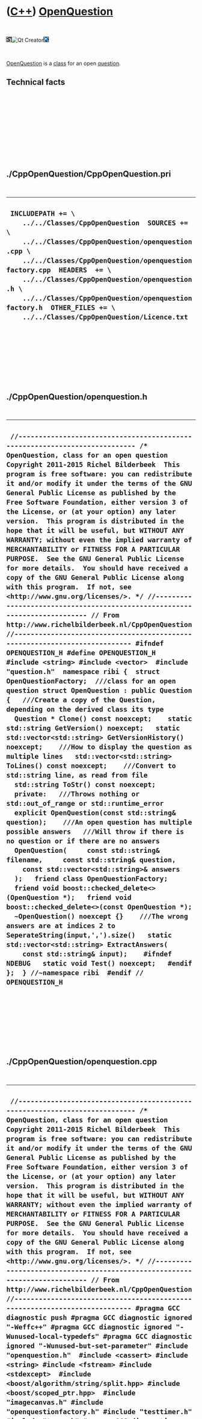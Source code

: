 
 

 

 

 

 

([C++](Cpp.md)) [OpenQuestion](CppOpenQuestion.md)
====================================================

 

![STL](PicStl.png)![Qt
Creator](PicQtCreator.png)![Lubuntu](PicLubuntu.png)

 

[OpenQuestion](CppOpenQuestion.md) is a [class](CppClass.md) for an
open [question](CppQuestion.md).

Technical facts
---------------

 

 

 

 

 

 

./CppOpenQuestion/CppOpenQuestion.pri
-------------------------------------

 

  ------------------------------------------------------------------------------------------------------------------------------------------------------------------------------------------------------------------------------------------------------------------------------------------------------------------------------------------------------------------------------
  ` INCLUDEPATH += \     ../../Classes/CppOpenQuestion  SOURCES += \     ../../Classes/CppOpenQuestion/openquestion.cpp \     ../../Classes/CppOpenQuestion/openquestionfactory.cpp  HEADERS  += \     ../../Classes/CppOpenQuestion/openquestion.h \     ../../Classes/CppOpenQuestion/openquestionfactory.h  OTHER_FILES += \     ../../Classes/CppOpenQuestion/Licence.txt`
  ------------------------------------------------------------------------------------------------------------------------------------------------------------------------------------------------------------------------------------------------------------------------------------------------------------------------------------------------------------------------------

 

 

 

 

 

./CppOpenQuestion/openquestion.h
--------------------------------

 

  ------------------------------------------------------------------------------------------------------------------------------------------------------------------------------------------------------------------------------------------------------------------------------------------------------------------------------------------------------------------------------------------------------------------------------------------------------------------------------------------------------------------------------------------------------------------------------------------------------------------------------------------------------------------------------------------------------------------------------------------------------------------------------------------------------------------------------------------------------------------------------------------------------------------------------------------------------------------------------------------------------------------------------------------------------------------------------------------------------------------------------------------------------------------------------------------------------------------------------------------------------------------------------------------------------------------------------------------------------------------------------------------------------------------------------------------------------------------------------------------------------------------------------------------------------------------------------------------------------------------------------------------------------------------------------------------------------------------------------------------------------------------------------------------------------------------------------------------------------------------------------------------------------------------------------------------------------------------------------------------------------------------------------------------------------------------------------------------------------------------------------------------------------------------------------------------------------------------------------------------------------------------------------------------------------------------------------------------------------------------------------------------------------------------------------------------------------------------------------------------------------------------------------------------------------------------
  ` //--------------------------------------------------------------------------- /* OpenQuestion, class for an open question Copyright 2011-2015 Richel Bilderbeek  This program is free software: you can redistribute it and/or modify it under the terms of the GNU General Public License as published by the Free Software Foundation, either version 3 of the License, or (at your option) any later version.  This program is distributed in the hope that it will be useful, but WITHOUT ANY WARRANTY; without even the implied warranty of MERCHANTABILITY or FITNESS FOR A PARTICULAR PURPOSE.  See the GNU General Public License for more details.  You should have received a copy of the GNU General Public License along with this program.  If not, see <http://www.gnu.org/licenses/>. */ //--------------------------------------------------------------------------- // From http://www.richelbilderbeek.nl/CppOpenQuestion //--------------------------------------------------------------------------- #ifndef OPENQUESTION_H #define OPENQUESTION_H  #include <string> #include <vector>  #include "question.h"  namespace ribi {  struct OpenQuestionFactory;  ///class for an open question struct OpenQuestion : public Question {   ///Create a copy of the Question, depending on the derived class its type   Question * Clone() const noexcept;    static std::string GetVersion() noexcept;   static std::vector<std::string> GetVersionHistory() noexcept;    ///How to display the question as multiple lines   std::vector<std::string> ToLines() const noexcept;    ///Convert to std::string line, as read from file   std::string ToStr() const noexcept;    private:   ///Throws nothing or std::out_of_range or std::runtime_error   explicit OpenQuestion(const std::string& question);    ///An open question has multiple possible answers   ///Will throw if there is no question or if there are no answers   OpenQuestion(     const std::string& filename,     const std::string& question,     const std::vector<std::string>& answers   );   friend class OpenQuestionFactory;    friend void boost::checked_delete<>(OpenQuestion *);   friend void boost::checked_delete<>(const OpenQuestion *);   ~OpenQuestion() noexcept {}    ///The wrong answers are at indices 2 to SeperateString(input,',').size()   static std::vector<std::string> ExtractAnswers(     const std::string& input);    #ifndef NDEBUG   static void Test() noexcept;   #endif };  } //~namespace ribi  #endif // OPENQUESTION_H`
  ------------------------------------------------------------------------------------------------------------------------------------------------------------------------------------------------------------------------------------------------------------------------------------------------------------------------------------------------------------------------------------------------------------------------------------------------------------------------------------------------------------------------------------------------------------------------------------------------------------------------------------------------------------------------------------------------------------------------------------------------------------------------------------------------------------------------------------------------------------------------------------------------------------------------------------------------------------------------------------------------------------------------------------------------------------------------------------------------------------------------------------------------------------------------------------------------------------------------------------------------------------------------------------------------------------------------------------------------------------------------------------------------------------------------------------------------------------------------------------------------------------------------------------------------------------------------------------------------------------------------------------------------------------------------------------------------------------------------------------------------------------------------------------------------------------------------------------------------------------------------------------------------------------------------------------------------------------------------------------------------------------------------------------------------------------------------------------------------------------------------------------------------------------------------------------------------------------------------------------------------------------------------------------------------------------------------------------------------------------------------------------------------------------------------------------------------------------------------------------------------------------------------------------------------------------------

 

 

 

 

 

./CppOpenQuestion/openquestion.cpp
----------------------------------

 

  ----------------------------------------------------------------------------------------------------------------------------------------------------------------------------------------------------------------------------------------------------------------------------------------------------------------------------------------------------------------------------------------------------------------------------------------------------------------------------------------------------------------------------------------------------------------------------------------------------------------------------------------------------------------------------------------------------------------------------------------------------------------------------------------------------------------------------------------------------------------------------------------------------------------------------------------------------------------------------------------------------------------------------------------------------------------------------------------------------------------------------------------------------------------------------------------------------------------------------------------------------------------------------------------------------------------------------------------------------------------------------------------------------------------------------------------------------------------------------------------------------------------------------------------------------------------------------------------------------------------------------------------------------------------------------------------------------------------------------------------------------------------------------------------------------------------------------------------------------------------------------------------------------------------------------------------------------------------------------------------------------------------------------------------------------------------------------------------------------------------------------------------------------------------------------------------------------------------------------------------------------------------------------------------------------------------------------------------------------------------------------------------------------------------------------------------------------------------------------------------------------------------------------------------------------------------------------------------------------------------------------------------------------------------------------------------------------------------------------------------------------------------------------------------------------------------------------------------------------------------------------------------------------------------------------------------------------------------------------------------------------------------------------------------------------------------------------------------------------------------------------------------------------------------------------------------------------------------------------------------------------------------------------------------------------------------------------------------------------------------------------------------------------------------------------------------------------------------------------------------------------------------------------------------------------------------------------------------------------------------------------------------------------------------------------------------------------------------------------------------------------------------------------------------------------------------------------------------------------------------------------------------------------------------------------------------------------------------------------------------------------------------------------------------------------------------------------------------------------------------------------------------------------------------------------------------------------------------------------------------------------------------------------------------------------------------------------------------------------------------------------------------------------------------------------------------------------------------------------------------------------------------------------------------------------------------------------------------------------------------------------------------------------------------------------------------------------------------------------------------------------------------------------------------------------------------------------------------------------------------------------------------------------------------------------------------------------------------------------------------------------------------------------------------------------------------------------------------------------------------------------------------------------------------------------------------------------------------------------------------------------------------------------------------------------------------------------------------------------------------------------------------------------------------------------------------------------------------------------------------------------------------------------------------------------------------------------------------------------------------------------------------------------------------------------------------------------------------------------------------------------------------------------------------------------------------------------------------------------------------------------------------------------------------------------------------------------------------------------------------------------------------------------------------------------------------------------------------------------------------------------------------------------------------------------------------------------------------------------------------------------------------------------------------------------------------------------------------------------------------------------------------------------------------------------------------------------------------------------------------------------------------------------------------------------------------------------------------------------------------------------------------------------------------------------------------------------------------------------------------------------------------------------------------------------------------------------------------------------------------------------------------------------------------------------------------------------------------------------------------------
  ` //--------------------------------------------------------------------------- /* OpenQuestion, class for an open question Copyright 2011-2015 Richel Bilderbeek  This program is free software: you can redistribute it and/or modify it under the terms of the GNU General Public License as published by the Free Software Foundation, either version 3 of the License, or (at your option) any later version.  This program is distributed in the hope that it will be useful, but WITHOUT ANY WARRANTY; without even the implied warranty of MERCHANTABILITY or FITNESS FOR A PARTICULAR PURPOSE.  See the GNU General Public License for more details.  You should have received a copy of the GNU General Public License along with this program.  If not, see <http://www.gnu.org/licenses/>. */ //--------------------------------------------------------------------------- // From http://www.richelbilderbeek.nl/CppOpenQuestion //--------------------------------------------------------------------------- #pragma GCC diagnostic push #pragma GCC diagnostic ignored "-Weffc++" #pragma GCC diagnostic ignored "-Wunused-local-typedefs" #pragma GCC diagnostic ignored "-Wunused-but-set-parameter" #include "openquestion.h"  #include <cassert> #include <string> #include <fstream> #include <stdexcept>  #include <boost/algorithm/string/split.hpp> #include <boost/scoped_ptr.hpp>  #include "imagecanvas.h" #include "openquestionfactory.h" #include "testtimer.h" #include "trace.h" #pragma GCC diagnostic pop  /* ribi::OpenQuestion::OpenQuestion(const std::string& question)   : Question(       SeperateString(question,',').at(0),       SeperateString(question,',').at(1),       ExtractAnswers(question)) {   #ifndef NDEBUG   Test();   #endif    if (question.empty())   {     throw std::logic_error("An open question must contain text");   }   if (question[0] == ',')   {     throw std::logic_error("An open question must not start with a comma");   }   if (question[question.size() - 1] == ',')   {     throw std::logic_error("An open question must not end with a comma");   }   if (question.find(",,") != std::string::npos)   {     throw std::logic_error("An open question cannot contain two consecutive commas");   }  } */  ribi::OpenQuestion::OpenQuestion(   const std::string& filename,   const std::string& question,   const std::vector<std::string>& answers)   : Question(filename,question, answers ) {   #ifndef NDEBUG   Test();   #endif   //assert(!filename.empty() && "Filename must not be empty");   //assert(FileExists(filename) == true && "File must exists");   //assert(!question.empty() && "OpenQuestion must not be empty");   //assert(!correct_answers.empty() && "Correct answer must not be empty"); }  ribi::Question * ribi::OpenQuestion::Clone() const noexcept {   return new OpenQuestion(     this->GetFilename(),     this->GetQuestion(),     this->GetCorrectAnswers()   ); }  //const std::vector<std::string>& ribi::OpenQuestion::GetAnswers() const noexcept //{ //  this->GetCorrectAnswers() //}     std::string ribi::OpenQuestion::GetVersion() noexcept {   return "1.3"; }  std::vector<std::string> ribi::OpenQuestion::GetVersionHistory() noexcept {   return {     "2011-06-27: version 1.0: initial version",     "2011-09-16: version 1.1: allow parsing from std::string"     "2013-10-24: version 1.2: added tests",     "2014-06-05: version 1.3: moved parts to OpenQuestionFactory"   }; }  #ifndef NDEBUG void ribi::OpenQuestion::Test() noexcept {   {     static bool is_tested{false};     if (is_tested) return;     is_tested = true;   }   {     try { std::make_shared<ImageCanvas>("",0); } catch (std::logic_error&) { /* fine */ }   }   const TestTimer test_timer(__func__,__FILE__,1.0);   //Test simple get/set with single answer   {     const std::string filename = "-";     const std::string question = "1+1=";     const std::string answer_1 = "2";     const std::vector<std::string> answers { answer_1 };     const auto q = OpenQuestionFactory().Create(filename,question,answers);     assert(q->GetFilename() == filename);     assert(q->GetQuestion() == question);     assert(q->GetCorrectAnswers() == answers);     assert(q->IsCorrect(answer_1));     assert(!q->IsCorrect("3"));     assert(!q->IsCorrect(filename));     assert(!q->IsCorrect(question));   }   //Test simple get/set with two answers   {     const std::string filename = "-";     const std::string question = "1+1=";     const std::string answer_1 { "2" };     const std::string answer_2 { "Two" };     const std::vector<std::string> answers { answer_1, answer_2 };     const auto q = OpenQuestionFactory().Create(filename,question,answers);     assert(q->GetFilename() == filename);     assert(q->GetQuestion() == question);     assert(q->GetCorrectAnswers() == answers);     assert(q->IsCorrect(answer_1));     assert(q->IsCorrect(answer_2));     assert(!q->IsCorrect( answer_1 + "/" + answer_2));     assert(!q->IsCorrect(filename));     assert(!q->IsCorrect(question));   }   //Test conversion std::string to OpenQuestion and back   {     const auto valid = OpenQuestionFactory().GetValidOpenQuestionStrings();     for (const std::string& s: valid)     {       const auto q = OpenQuestionFactory().Create(s);       assert(s == q->ToStr());     }   }   //Test that ToLines always yields the same result   {     const auto valid = OpenQuestionFactory().GetValidOpenQuestionStrings();     for (const std::string& s: valid)     {       const auto q = OpenQuestionFactory().Create(s);       const auto v = q->ToLines();       const auto w = q->ToLines();       assert(v == w);     }   } } #endif  std::vector<std::string> ribi::OpenQuestion::ToLines() const noexcept {   std::vector<std::string> v;    const int screen_rows { 23 };   const int question_rows { 1 };   const int n_rows { screen_rows - question_rows };   if (!GetFilename().empty())   {     int n_cols = 78;      while (1)     {       const boost::shared_ptr<ImageCanvas> canvas {         new ImageCanvas(GetFilename(),n_cols)       };       if (canvas->GetHeight() > n_rows)       {         --n_cols;       }       else       {         v = canvas->ToStrings();         break;       }       if (n_cols == 5) break;     }   }   v.push_back(this->GetQuestion()); //The one question_row   return v; }  std::string ribi::OpenQuestion::ToStr() const noexcept {   //Concatenate the correct answer   assert(!GetCorrectAnswers().empty());   std::string correct_answers_str;    for (const std::string s: this->GetCorrectAnswers()) { correct_answers_str += s + "/"; }   assert(!correct_answers_str.empty());   correct_answers_str.resize(correct_answers_str.size() - 1);    std::string s     = this->GetFilename()     + "," + this->GetQuestion()     + "," + correct_answers_str;   return s; }`
  ----------------------------------------------------------------------------------------------------------------------------------------------------------------------------------------------------------------------------------------------------------------------------------------------------------------------------------------------------------------------------------------------------------------------------------------------------------------------------------------------------------------------------------------------------------------------------------------------------------------------------------------------------------------------------------------------------------------------------------------------------------------------------------------------------------------------------------------------------------------------------------------------------------------------------------------------------------------------------------------------------------------------------------------------------------------------------------------------------------------------------------------------------------------------------------------------------------------------------------------------------------------------------------------------------------------------------------------------------------------------------------------------------------------------------------------------------------------------------------------------------------------------------------------------------------------------------------------------------------------------------------------------------------------------------------------------------------------------------------------------------------------------------------------------------------------------------------------------------------------------------------------------------------------------------------------------------------------------------------------------------------------------------------------------------------------------------------------------------------------------------------------------------------------------------------------------------------------------------------------------------------------------------------------------------------------------------------------------------------------------------------------------------------------------------------------------------------------------------------------------------------------------------------------------------------------------------------------------------------------------------------------------------------------------------------------------------------------------------------------------------------------------------------------------------------------------------------------------------------------------------------------------------------------------------------------------------------------------------------------------------------------------------------------------------------------------------------------------------------------------------------------------------------------------------------------------------------------------------------------------------------------------------------------------------------------------------------------------------------------------------------------------------------------------------------------------------------------------------------------------------------------------------------------------------------------------------------------------------------------------------------------------------------------------------------------------------------------------------------------------------------------------------------------------------------------------------------------------------------------------------------------------------------------------------------------------------------------------------------------------------------------------------------------------------------------------------------------------------------------------------------------------------------------------------------------------------------------------------------------------------------------------------------------------------------------------------------------------------------------------------------------------------------------------------------------------------------------------------------------------------------------------------------------------------------------------------------------------------------------------------------------------------------------------------------------------------------------------------------------------------------------------------------------------------------------------------------------------------------------------------------------------------------------------------------------------------------------------------------------------------------------------------------------------------------------------------------------------------------------------------------------------------------------------------------------------------------------------------------------------------------------------------------------------------------------------------------------------------------------------------------------------------------------------------------------------------------------------------------------------------------------------------------------------------------------------------------------------------------------------------------------------------------------------------------------------------------------------------------------------------------------------------------------------------------------------------------------------------------------------------------------------------------------------------------------------------------------------------------------------------------------------------------------------------------------------------------------------------------------------------------------------------------------------------------------------------------------------------------------------------------------------------------------------------------------------------------------------------------------------------------------------------------------------------------------------------------------------------------------------------------------------------------------------------------------------------------------------------------------------------------------------------------------------------------------------------------------------------------------------------------------------------------------------------------------------------------------------------------------------------------------------------------------------------------------------------------------------------------------------

 

 

 

 

 

./CppOpenQuestion/openquestionfactory.h
---------------------------------------

 

  -------------------------------------------------------------------------------------------------------------------------------------------------------------------------------------------------------------------------------------------------------------------------------------------------------------------------------------------------------------------------------------------------------------------------------------------------------------------------------------------------------------------------------------------------------------------------------------------------------------------------------------------------------------------------------------------------------------------------------------------------------------------------------------------------------------------------------------------------------------------------------------------------------------------------------------------------------------------------------------------------------------------------------------------------------------------------------------------------------------------------------------------------------------------------------------------------------------------------------------------------------------------------------------------------------------------
  ` #ifndef OPENQUESTIONFACTORY_H #define OPENQUESTIONFACTORY_H   #include <string> #include <vector>  #pragma GCC diagnostic push #pragma GCC diagnostic ignored "-Weffc++" #pragma GCC diagnostic ignored "-Wunused-local-typedefs" #pragma GCC diagnostic ignored "-Wunused-but-set-parameter" #include <boost/shared_ptr.hpp> #pragma GCC diagnostic pop  namespace ribi {  struct OpenQuestion;  struct OpenQuestionFactory {   OpenQuestionFactory();    boost::shared_ptr<OpenQuestion> Create(const std::string& question) const;    boost::shared_ptr<OpenQuestion>     Create(       const std::string& filename,       const std::string& question,       const std::vector<std::string>& answers   ) const noexcept;     std::string GetExampleOpenQuestionString() const noexcept { return "-,1+1=,2/two/Two"; }   std::vector<std::string> GetInvalidOpenQuestionStrings() const noexcept;   std::vector<boost::shared_ptr<OpenQuestion>> GetTestOpenQuestions() const noexcept;   std::vector<std::string> GetValidOpenQuestionStrings() const noexcept;    static std::string GetVersion() noexcept;   static std::vector<std::string> GetVersionHistory() noexcept;    private:   #ifndef NDEBUG   static void Test() noexcept;   #endif };  } //~namespace ribi  #endif // OPENQUESTIONFACTORY_H`
  -------------------------------------------------------------------------------------------------------------------------------------------------------------------------------------------------------------------------------------------------------------------------------------------------------------------------------------------------------------------------------------------------------------------------------------------------------------------------------------------------------------------------------------------------------------------------------------------------------------------------------------------------------------------------------------------------------------------------------------------------------------------------------------------------------------------------------------------------------------------------------------------------------------------------------------------------------------------------------------------------------------------------------------------------------------------------------------------------------------------------------------------------------------------------------------------------------------------------------------------------------------------------------------------------------------------

 

 

 

 

 

./CppOpenQuestion/openquestionfactory.cpp
-----------------------------------------

 

  -------------------------------------------------------------------------------------------------------------------------------------------------------------------------------------------------------------------------------------------------------------------------------------------------------------------------------------------------------------------------------------------------------------------------------------------------------------------------------------------------------------------------------------------------------------------------------------------------------------------------------------------------------------------------------------------------------------------------------------------------------------------------------------------------------------------------------------------------------------------------------------------------------------------------------------------------------------------------------------------------------------------------------------------------------------------------------------------------------------------------------------------------------------------------------------------------------------------------------------------------------------------------------------------------------------------------------------------------------------------------------------------------------------------------------------------------------------------------------------------------------------------------------------------------------------------------------------------------------------------------------------------------------------------------------------------------------------------------------------------------------------------------------------------------------------------------------------------------------------------------------------------------------------------------------------------------------------------------------------------------------------------------------------------------------------------------------------------------------------------------------------------------------------------------------------------------------------------------------------------------------------------------------------------------------------------------------------------------------------------------------------------------------------------------------------------------------------------------------------------------------------------------------------------------------------------------------------------------------------------------------------------------------------------------------------------------------------------------------------------------------------------------------------------------------------------------------------------------------------------------------------------------------------------------------------------------------------------------------------------------------------------------------------------------------------------------------------------------------------------------------------------------------------------------------------------------------------------------------------------------------------------------------------------------------------------------------------------------------------------------------------------------------------------------------------------------------------------------------------------------------------------------------------------------------------------------------------------------------------------------------------------------------------------------------------------------------------------------------------------------------------------------------------------------------------------------------------------------------------------------------------------------------------------------------------------------------------------------------------------------------------------------------------------------------------------------------------------------------------------------------------------------------------------------------------------------------------------------------------------------------------------------------------------------------------------------------------------------------------------------------------------------------------------------------------------------------------------------------------------------------------------------------------------------------------------------------------------------------------------------------------------------------------------------------------------------------------------------------------------------------------------------------------------------------------------------------------------------------------------------------------------------------------------------------------------------------------------------------------------------------------------------------------------------------------------------------------------------------------------------------------------------------------------------------------------------------------------------------------------------------------------------------------------------------------------------------------------------------------------------------------------------------------------------------------------------------------------------------------------------------------------------------------------------------------------------------------------------------------------------------------------------------------------------------------------------
  ` #include "openquestionfactory.h"  #include <cassert> #include <stdexcept>  #pragma GCC diagnostic push #pragma GCC diagnostic ignored "-Weffc++" #pragma GCC diagnostic ignored "-Wunused-local-typedefs" #pragma GCC diagnostic ignored "-Wunused-but-set-parameter" #include <boost/algorithm/string/split.hpp> #include <boost/make_shared.hpp>  #include "container.h" #include "openquestion.h" #include "testtimer.h" #include "trace.h" #pragma GCC diagnostic pop  ribi::OpenQuestionFactory::OpenQuestionFactory() {   #ifndef NDEBUG   Test();   #endif }  boost::shared_ptr<ribi::OpenQuestion>   ribi::OpenQuestionFactory::Create(const std::string& s ) const {   const bool verbose{false};   if (s.empty())   {     throw std::logic_error("An open question must contain text");   }   if (s[0] == ',')   {     throw std::logic_error("An open question must not start with a comma");   }   if (s[s.size() - 1] == ',')   {     throw std::logic_error("An open question must not end with a comma");   }   if (s.find(",,") != std::string::npos)   {     throw std::logic_error("An open question cannot contain two consecutive commas");   }   const auto v = Container().SeperateString(s,',');   if (v.size() != 3)   {     if (verbose) { TRACE(s); }     throw std::logic_error("An open question has exactly three comma-seperated elements");   }   const auto filename = v[0];   const auto question = v[1];   const auto answers = Container().SeperateString(v[2],'/');   if (answers.size() == 0)   {     throw std::logic_error("An open question has at least one correct answer");   }   return Create(filename,question,answers);  }  boost::shared_ptr<ribi::OpenQuestion>   ribi::OpenQuestionFactory::Create(     const std::string& filename,     const std::string& question,     const std::vector<std::string>& answers ) const noexcept {   boost::shared_ptr<OpenQuestion> openquestion(     new OpenQuestion(       filename,question,answers     )   );   return openquestion;   //assert(!filename.empty() && "Filename must not be empty");   //assert(FileExists(filename) == true && "File must exists");   //assert(!question.empty() && "OpenQuestion must not be empty");   //assert(!correct_answers.empty() && "Correct answer must not be empty"); }  /* std::vector<std::string> ribi::OpenQuestionFactory::ExtractAnswers(const std::string& input) {   const std::vector<std::string> v = SeperateString(input,',');   if (v.size() != 3)   {     throw std::logic_error("An open question has exactly three comma-seperated elements");   }    const std::vector<std::string> w = SeperateString(v[2],'/');   if (w.size() == 0)   {     throw std::logic_error("An open question has at least one correct answer");   }   return w; } */  std::vector<std::string>   ribi::OpenQuestionFactory::GetInvalidOpenQuestionStrings() const noexcept {   return {     "-,1+1=,2,3", //Incorrect options are     "-,1+1=",   //No answer     "-",        //No question     "tmp.png",  //No question     "",         //Nothing     ",tmp.png,1+1=,2", //Start with comma     "tmp.png,,1+1=,2", //Two consecutive comma's     "tmp.png,1+1=,,2", //Two consecutive comma's     "tmp.png,1+1=,2,", //Two consecutive comma's     "tmp.png,1+1=,2,", //End with comma     ",tmp.png,1+1=,2,", //Start and end with comma     ",,tmp.png,1+1=,2,",     ",tmp.png,,1+1=,2,",     ",tmp.png,1+1=,,2,",     ",tmp.png,1+1=,2,,",     ",",     ",,",     ",,,",     ",,,,",     ",,,,,",     ",,,,,,"   }; }  std::vector<boost::shared_ptr<ribi::OpenQuestion>>   ribi::OpenQuestionFactory::GetTestOpenQuestions() const noexcept {   std::vector<boost::shared_ptr<OpenQuestion>> v;   for (const auto& s: GetValidOpenQuestionStrings())   {     v.push_back(Create(s));   }   return v; }  std::vector<std::string>   ribi::OpenQuestionFactory::GetValidOpenQuestionStrings() const noexcept {   return {     "-,1+1=,2",     "tmp.png,1+1=,2/Two",     "-,1+1=,Two/2/two"   }; }  std::string ribi::OpenQuestionFactory::GetVersion() noexcept {   return "1.0"; }  std::vector<std::string> ribi::OpenQuestionFactory::GetVersionHistory() noexcept {   return {     "2014-06-05: version 1.0: initial version"   }; }  #ifndef NDEBUG void ribi::OpenQuestionFactory::Test() noexcept {   {     static bool is_tested{false};     if (is_tested) return;     is_tested = true;   }   Container();   OpenQuestionFactory().GetTestOpenQuestions();   const TestTimer test_timer(__func__,__FILE__,1.0);   OpenQuestionFactory f;   try   {     const auto q = f.Create(f.GetExampleOpenQuestionString());     assert(q);   }   catch (std::exception& e)   {     assert("OpenQuestionFactory::GetExampleOpenQuestion()"         && "must yield a valid OpenQuestion");   }   //Test valid multiple choice questions for validity   {     for (const std::string& s: f.GetValidOpenQuestionStrings())     {       try       {         const auto q = f.Create(s);         assert(q); //To make the compiler happy         //OK       }       catch (std::exception& e)       {         TRACE("ERROR");         TRACE(s);         assert(!"Valid questions must be accepted");       }     }   }   //Test invalid multiple choice questions for invalidity   {     for (const std::string& s: f.GetInvalidOpenQuestionStrings())     {       try       {         const auto q = f.Create(s);         TRACE("ERROR");         TRACE(s);         assert(!"Invalid questions must be rejected");         assert(q); //To make the compiler happy       }       catch (std::exception& e)       {         //OK       }     }   } } #endif`
  -------------------------------------------------------------------------------------------------------------------------------------------------------------------------------------------------------------------------------------------------------------------------------------------------------------------------------------------------------------------------------------------------------------------------------------------------------------------------------------------------------------------------------------------------------------------------------------------------------------------------------------------------------------------------------------------------------------------------------------------------------------------------------------------------------------------------------------------------------------------------------------------------------------------------------------------------------------------------------------------------------------------------------------------------------------------------------------------------------------------------------------------------------------------------------------------------------------------------------------------------------------------------------------------------------------------------------------------------------------------------------------------------------------------------------------------------------------------------------------------------------------------------------------------------------------------------------------------------------------------------------------------------------------------------------------------------------------------------------------------------------------------------------------------------------------------------------------------------------------------------------------------------------------------------------------------------------------------------------------------------------------------------------------------------------------------------------------------------------------------------------------------------------------------------------------------------------------------------------------------------------------------------------------------------------------------------------------------------------------------------------------------------------------------------------------------------------------------------------------------------------------------------------------------------------------------------------------------------------------------------------------------------------------------------------------------------------------------------------------------------------------------------------------------------------------------------------------------------------------------------------------------------------------------------------------------------------------------------------------------------------------------------------------------------------------------------------------------------------------------------------------------------------------------------------------------------------------------------------------------------------------------------------------------------------------------------------------------------------------------------------------------------------------------------------------------------------------------------------------------------------------------------------------------------------------------------------------------------------------------------------------------------------------------------------------------------------------------------------------------------------------------------------------------------------------------------------------------------------------------------------------------------------------------------------------------------------------------------------------------------------------------------------------------------------------------------------------------------------------------------------------------------------------------------------------------------------------------------------------------------------------------------------------------------------------------------------------------------------------------------------------------------------------------------------------------------------------------------------------------------------------------------------------------------------------------------------------------------------------------------------------------------------------------------------------------------------------------------------------------------------------------------------------------------------------------------------------------------------------------------------------------------------------------------------------------------------------------------------------------------------------------------------------------------------------------------------------------------------------------------------------------------------------------------------------------------------------------------------------------------------------------------------------------------------------------------------------------------------------------------------------------------------------------------------------------------------------------------------------------------------------------------------------------------------------------------------------------------------------------------------------------------------------------------------------------------

 

 

 

 

 

 

